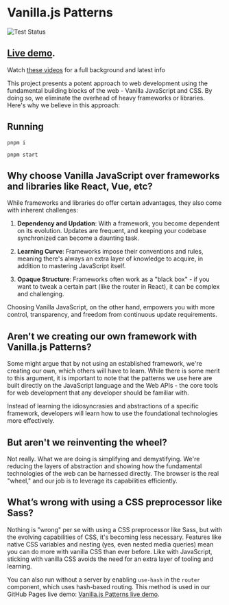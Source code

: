 <!--- readme.md --->
# Vanilla.js Patterns
![Test Status](https://github.com/quantuminformation/vanillajs-patterns/actions/workflows/test.yml/badge.svg)

## [Live demo](https://quantuminformation.github.io/vanillajs-patterns/).


Watch [these videos](https://www.youtube.com/watch?v=HC8eo4lVoEo&list=PLualcIC6WNK2GOKf8S7x7O0T1xBu8_0hF) for a full background and latest info

This project presents a potent approach to web development using the fundamental building blocks of the web - Vanilla JavaScript and CSS. By doing so, we eliminate the overhead of heavy frameworks or libraries. Here's why we believe in this approach:

## Running
`pnpm i`

`pnpm start`


## Why choose Vanilla JavaScript over frameworks and libraries like React, Vue, etc?

While frameworks and libraries do offer certain advantages, they also come with inherent challenges:

1. **Dependency and Updation**: With a framework, you become dependent on its evolution. Updates are frequent, and keeping your codebase synchronized can become a daunting task.

2. **Learning Curve**: Frameworks impose their conventions and rules, meaning there's always an extra layer of knowledge to acquire, in addition to mastering JavaScript itself.

3. **Opaque Structure**: Frameworks often work as a "black box" - if you want to tweak a certain part (like the router in React), it can be complex and challenging.

Choosing Vanilla JavaScript, on the other hand, empowers you with more control, transparency, and freedom from continuous update requirements.

## Aren't we creating our own framework with Vanilla.js Patterns?

Some might argue that by not using an established framework, we're creating our own, which others will have to learn. While there is some merit to this argument, it is important to note that the patterns we use here are built directly on the JavaScript language and the Web APIs - the core tools for web development that any developer should be familiar with.

Instead of learning the idiosyncrasies and abstractions of a specific framework, developers will learn how to use the foundational technologies more effectively.

## But aren't we reinventing the wheel?

Not really. What we are doing is simplifying and demystifying. We're reducing the layers of abstraction and showing how the fundamental technologies of the web can be harnessed directly. The browser is the real "wheel," and our job is to leverage its capabilities efficiently.

## What’s wrong with using a CSS preprocessor like Sass?

Nothing is "wrong" per se with using a CSS preprocessor like Sass, but with the evolving capabilities of CSS, it's becoming less necessary. Features like native CSS variables and nesting (yes, even nested media queries) mean you can do more with vanilla CSS than ever before. Like with JavaScript, sticking with vanilla CSS avoids the need for an extra layer of tooling and learning.



You can also run without a server by enabling `use-hash` in the `router` component, which uses hash-based routing. This method is used in our GitHub Pages live demo: [Vanilla.js Patterns live demo](https://quantuminformation.github.io/vanillajs-patterns/).
